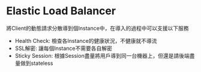 # Elastic Load Balancer
將Client的動態請求分散導到個Instance中，在導入的過程中可以支援以下服務
* Health Check: 檢查各Instance的健康狀況，不健康就不導流
* SSL解密: 讓每個Instance不需要各自解密
* Sticky Session: 根據Session盡量將用戶導到同一台機器上，但還是請後端盡量做到stateless